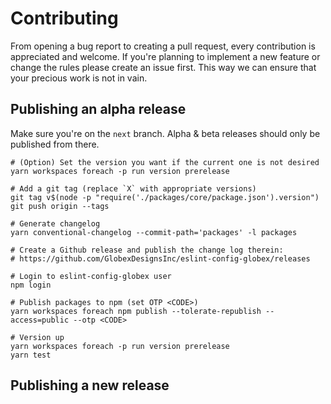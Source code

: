# Contributing

From opening a bug report to creating a pull request, every contribution is appreciated and welcome. If you're planning to implement a new feature or change the rules please create an issue first. This way we can ensure that your precious work is not in vain.

## Publishing an alpha release

Make sure you're on the `next` branch. Alpha & beta releases should only be published from there.

```
# (Option) Set the version you want if the current one is not desired
yarn workspaces foreach -p run version prerelease

# Add a git tag (replace `X` with appropriate versions)
git tag v$(node -p "require('./packages/core/package.json').version")
git push origin --tags

# Generate changelog
yarn conventional-changelog --commit-path='packages' -l packages

# Create a Github release and publish the change log therein:
# https://github.com/GlobexDesignsInc/eslint-config-globex/releases

# Login to eslint-config-globex user
npm login

# Publish packages to npm (set OTP <CODE>)
yarn workspaces foreach npm publish --tolerate-republish --access=public --otp <CODE>

# Version up 
yarn workspaces foreach -p run version prerelease
yarn test
```

## Publishing a new release

```

```